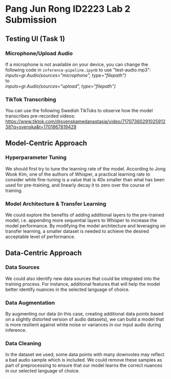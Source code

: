 # Pang Jun Rong ID2223 Lab 2 Submission

## Testing UI (Task 1)
### Microphone/Upload Audio
If a microphone is not available on your device, you can change the following code in <code>inference-pipeline.ipynb</code> to use "test-audio.mp3":<br>
<i>inputs=gr.Audio(sources="microphone", type="filepath")</i><br>
to<br>
<i>inputs=gr.Audio(sources="upload", type="filepath")</i>

### TikTok Transcribing
You can use the following Swedish TikToks to observe how the model transcribes pre-recorded videos:
https://www.tiktok.com/@svenskamedanastasia/video/7170736029102591238?q=svenska&t=1701867819429

## Model-Centric Approach
### Hyperparameter Tuning
We should first try to tune the learning rate of the model. According to Jong Wook Kim, one of the authors of Whisper, a practical learning rate to consider while fine-tuning is a value that is 40x smaller than what has been used for pre-training, and linearly decay it to zero over the course of training.

### Model Architecture & Transfer Learning
We could explore the benefits of adding additional layers to the pre-trained model; i.e. appending more sequential layers to Whisper to increase the model performance. By modifying the model architecture and leveraging on transfer learning, a smaller dataset is needed to achieve the desired acceptable level of performance.

## Data-Centric Approach
### Data Sources
We could also identify new data sources that could be integrated into the training process. For instance, additional features that will help the model better identify nuances in the selected language of choice.

### Data Augmentation
By augmenting our data (in this case, creating additional data points based on a slightly distorted version of audio datasets), we can build a model that is more resilient against white noise or variances in our input audio during inference.

### Data Cleaning
In the dataset we used, some data points with many downvotes may reflect a bad audio sample which is included. We could remove these samples as part of preprocessing to ensure that our model learns the correct nuances in our selected language of choice.
